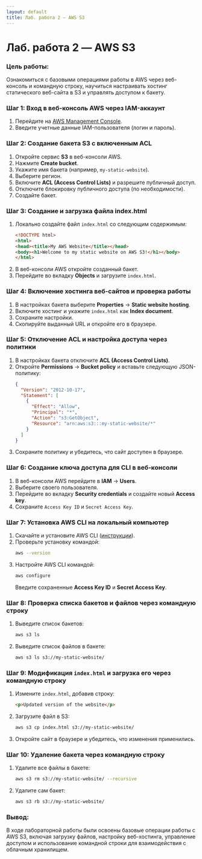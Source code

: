 ```yaml
---
layout: default
title: Лаб. работа 2 — AWS S3
---
```

# Лаб. работа 2 — AWS S3

### **Цель работы:**
Ознакомиться с базовыми операциями работы в AWS через веб-консоль и командную строку, научиться настраивать хостинг статического веб-сайта в S3 и управлять доступом к бакету.

### **Шаг 1: Вход в веб-консоль AWS через IAM-аккаунт**
1. Перейдите на [AWS Management Console](https://aws.amazon.com/console/).
2. Введите учетные данные IAM-пользователя (логин и пароль).

### **Шаг 2: Создание бакета S3 с включенным ACL**
1. Откройте сервис **S3** в веб-консоли AWS.
2. Нажмите **Create bucket**.
3. Укажите имя бакета (например, `my-static-website`).
4. Выберите регион.
5. Включите **ACL (Access Control Lists)** и разрешите публичный доступ.
6. Отключите блокировку публичного доступа (по необходимости).
7. Создайте бакет.

### **Шаг 3: Создание и загрузка файла index.html**
1. Локально создайте файл `index.html` со следующим содержимым:
   ```html
   <!DOCTYPE html>
   <html>
   <head><title>My AWS Website</title></head>
   <body><h1>Welcome to my static website on AWS S3!</h1></body>
   </html>
   ```
2. В веб-консоли AWS откройте созданный бакет.
3. Перейдите во вкладку **Objects** и загрузите `index.html`.

### **Шаг 4: Включение хостинга веб-сайтов и проверка работы**
1. В настройках бакета выберите **Properties** → **Static website hosting**.
2. Включите хостинг и укажите `index.html` как **Index document**.
3. Сохраните настройки.
4. Скопируйте выданный URL и откройте его в браузере.

### **Шаг 5: Отключение ACL и настройка доступа через политики**
1. В настройках бакета отключите **ACL (Access Control Lists)**.
2. Откройте **Permissions** → **Bucket policy** и вставьте следующую JSON-политику:
   ```json
   {
     "Version": "2012-10-17",
     "Statement": [
       {
         "Effect": "Allow",
         "Principal": "*",
         "Action": "s3:GetObject",
         "Resource": "arn:aws:s3:::my-static-website/*"
       }
     ]
   }
   ```
3. Сохраните политику и убедитесь, что сайт доступен в браузере.

### **Шаг 6: Создание ключа доступа для CLI в веб-консоли**
1. В веб-консоли AWS перейдите в **IAM** → **Users**.
2. Выберите своего пользователя.
3. Перейдите во вкладку **Security credentials** и создайте новый **Access key**.
4. Сохраните `Access Key ID` и `Secret Access Key`.

### **Шаг 7: Установка AWS CLI на локальный компьютер**
1. Скачайте и установите AWS CLI ([инструкции](https://aws.amazon.com/cli/)).
2. Проверьте установку командой:
   ```sh
   aws --version
   ```
3. Настройте AWS CLI командой:
   ```sh
   aws configure
   ```
   Введите сохраненные **Access Key ID** и **Secret Access Key**.

### **Шаг 8: Проверка списка бакетов и файлов через командную строку**
1. Выведите список бакетов:
   ```sh
   aws s3 ls
   ```
2. Выведите список файлов в бакете:
   ```sh
   aws s3 ls s3://my-static-website/
   ```

### **Шаг 9: Модификация `index.html` и загрузка его через командную строку**
1. Измените `index.html`, добавив строку:
   ```html
   <p>Updated version of the website</p>
   ```
2. Загрузите файл в S3:
   ```sh
   aws s3 cp index.html s3://my-static-website/
   ```
3. Откройте сайт в браузере и убедитесь, что изменения применились.

### **Шаг 10: Удаление бакета через командную строку**
1. Удалите все файлы в бакете:
   ```sh
   aws s3 rm s3://my-static-website/ --recursive
   ```
2. Удалите сам бакет:
   ```sh
   aws s3 rb s3://my-static-website/
   ```

### **Вывод:**
В ходе лабораторной работы были освоены базовые операции работы с AWS S3, включая загрузку файлов, настройку веб-хостинга, управление доступом и использование командной строки для взаимодействия с облачным хранилищем.
